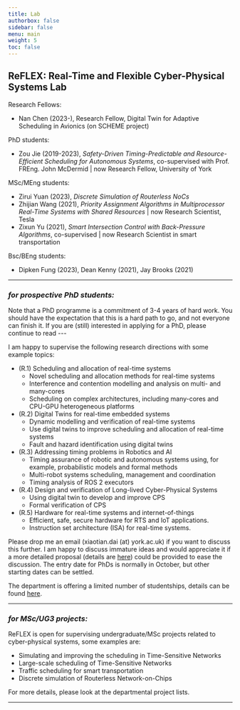 ```yaml
---
title: Lab
authorbox: false
sidebar: false
menu: main
weight: 5
toc: false
---
```



## ReFLEX: Real-Time and Flexible Cyber-Physical Systems Lab

Research Fellows:
- Nan Chen (2023-), Research Fellow, Digital Twin for Adaptive Scheduling in Avionics (on SCHEME project)

PhD students:
- Zou Jie (2019-2023), *Safety-Driven Timing-Predictable and Resource-Efficient Scheduling for Autonomous Systems*, co-supervised with Prof. FREng. John McDermid | now Research Fellow, University of York

MSc/MEng students:
- Zirui Yuan (2023), *Discrete Simulation of Routerless NoCs*
- Zhijian Wang (2021), *Priority Assignment Algorithms in Multiprocessor Real-Time Systems with Shared Resources* | now Research Scientist, Tesla
- Zixun Yu (2021), *Smart Intersection Control with Back-Pressure Algorithms*, co-supervised | now Research Scientist in smart transportation

Bsc/BEng students:
- Dipken Fung (2023), Dean Kenny (2021), Jay Brooks (2021)

---

### *for prospective PhD students:*

Note that a PhD programme is a commitment of 3-4 years of hard work. You should have the expectation that this is a hard path to go, and not everyone can finish it. If you are (still) interested in applying for a PhD, please continue to read ---

I am happy to supervise the following research directions with some example topics:

- (R.1) Scheduling and allocation of real-time systems
    - Novel scheduling and allocation methods for real-time systems
    - Interference and contention modelling and analysis on multi- and many-cores
    - Scheduling on complex architectures, including many-cores and CPU-GPU heterogeneous platforms
- (R.2) Digital Twins for real-time embedded systems
    - Dynamic modelling and verification of real-time systems
    - Use digital twins to improve scheduling and allocation of real-time systems
    - Fault and hazard identification using digital twins
- (R.3) Addressing timing problems in Robotics and AI
    - Timing assurance of robotic and autonomous systems using, for example, probabilistic models and formal methods
    - Multi-robot systems scheduling, management and coordination
    - Timing analysis of ROS 2 executors
- (R.4) Design and verification of Long-lived Cyber-Physical Systems
    - Using digital twin to develop and improve CPS
    - Formal verification of CPS
- (R.5) Hardware for real-time systems and internet-of-things
    - Efficient, safe, secure hardware for RTS and IoT applications.
    - Instruction set architecture (ISA) for real-time systems.

Please drop me an email (xiaotian.dai (at) york.ac.uk) if you want to discuss this further. I am happy to discuss immature ideas and would appreciate it if a more detailed proposal (details are [here](https://www.york.ac.uk/study/postgraduate-research/apply/documents/proposal/)) could be provided to ease the discussion. The entry date for PhDs is normally in October, but other starting dates can be settled.

The department is offering a limited number of studentships, details can be found [here](https://www.cs.york.ac.uk/postgraduate/research-degrees/sets-doctoral-centre/).

---

### *for MSc/UG3 projects:*

ReFLEX is open for supervising undergraduate/MSc projects related to cyber-physical systems, some examples are:

- Simulating and improving the scheduling in Time-Sensitive Networks
- Large-scale scheduling of Time-Sensitive Networks
- Traffic scheduling for smart transportation
- Discrete simulation of Routerless Network-on-Chips

For more details, please look at the departmental project lists.

---
